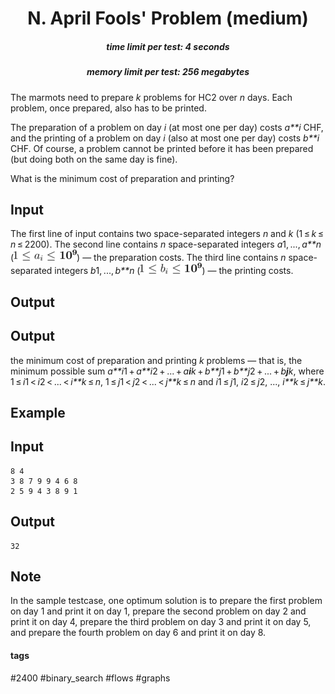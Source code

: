 <h1 style='text-align: center;'> N. April Fools' Problem (medium)</h1>

<h5 style='text-align: center;'>time limit per test: 4 seconds</h5>
<h5 style='text-align: center;'>memory limit per test: 256 megabytes</h5>

The marmots need to prepare *k* problems for HC2 over *n* days. Each problem, once prepared, also has to be printed.

The preparation of a problem on day *i* (at most one per day) costs *a**i* CHF, and the printing of a problem on day *i* (also at most one per day) costs *b**i* CHF. Of course, a problem cannot be printed before it has been prepared (but doing both on the same day is fine).

What is the minimum cost of preparation and printing?

## Input

The first line of input contains two space-separated integers *n* and *k* (1 ≤ *k* ≤ *n* ≤ 2200). The second line contains *n* space-separated integers *a*1, ..., *a**n* (![](images/5bbc0132dffe069c35885e7e95b4656b61a98138.png)) — the preparation costs. The third line contains *n* space-separated integers *b*1, ..., *b**n* (![](images/c014bbf64e9165f1232d9154fad412ab5acc75d0.png)) — the printing costs.

## Output

## Output

 the minimum cost of preparation and printing *k* problems — that is, the minimum possible sum *a**i*1 + *a**i*2 + ... + *a**i**k* + *b**j*1 + *b**j*2 + ... + *b**j**k*, where 1 ≤ *i*1 < *i*2 < ... < *i**k* ≤ *n*, 1 ≤ *j*1 < *j*2 < ... < *j**k* ≤ *n* and *i*1 ≤ *j*1, *i*2 ≤ *j*2, ..., *i**k* ≤ *j**k*.

## Example

## Input


```
8 4  
3 8 7 9 9 4 6 8  
2 5 9 4 3 8 9 1  

```
## Output


```
32
```
## Note

In the sample testcase, one optimum solution is to prepare the first problem on day 1 and print it on day 1, prepare the second problem on day 2 and print it on day 4, prepare the third problem on day 3 and print it on day 5, and prepare the fourth problem on day 6 and print it on day 8.



#### tags 

#2400 #binary_search #flows #graphs 